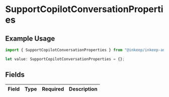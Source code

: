 # SupportCopilotConversationProperties

## Example Usage

```typescript
import { SupportCopilotConversationProperties } from "@inkeep/inkeep-analytics/models/components";

let value: SupportCopilotConversationProperties = {};
```

## Fields

| Field       | Type        | Required    | Description |
| ----------- | ----------- | ----------- | ----------- |